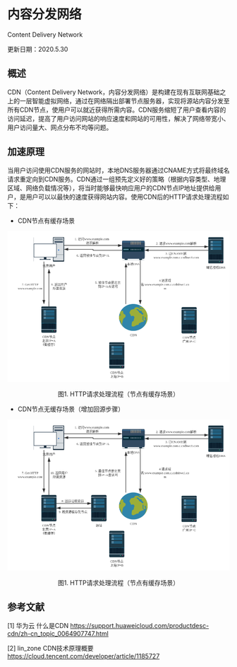 # 内容分发网络

Content Delivery Network

更新日期：2020.5.30


## 概述

CDN（Content Delivery Network，内容分发网络）是构建在现有互联网基础之上的一层智能虚拟网络，通过在网络隔出部署节点服务器，实现将源站内容分发至所有CDN节点，使用户可以就近获得所需内容。CDN服务缩短了用户查看内容的访问延迟，提高了用户访问网站的响应速度和网站的可用性，解决了网络带宽小、用户访问量大、网点分布不均等问题。


## 加速原理

当用户访问使用CDN服务的网站时，本地DNS服务器通过CNAME方式将最终域名请求重定向到CDN服务。CDN通过一组预先定义好的策略（根据内容类型、地理区域、网络负载情况等），将当时能够最快响应用户的CDN节点IP地址提供给用户，是用户可以以最快的速度获得网站内容。使用CDN后的HTTP请求处理流程如下：

* CDN节点有缓存场景

![CDNWithCache](./images/request_with_cache.png)
<center>图1. HTTP请求处理流程（节点有缓存场景）</center>

* CDN节点无缓存场景（增加回源步骤）

![CDNWithoutCache](./images/request_without_cache.png)
<center>图1. HTTP请求处理流程（节点有缓存场景）</center>


## 参考文献

[1] 华为云 什么是CDN https://support.huaweicloud.com/productdesc-cdn/zh-cn_topic_0064907747.html

[2] lin_zone CDN技术原理概要 https://cloud.tencent.com/developer/article/1185727
